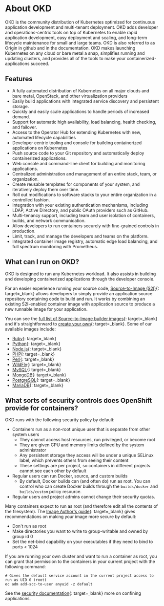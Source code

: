 # About OKD

OKD is the community distribution of Kubernetes optimized for continuous application development and multi-tenant deployment. OKD adds developer and operations-centric tools on top of Kubernetes to enable rapid application development, easy deployment and scaling, and long-term lifecycle maintenance for small and large teams. OKD is also referred to as Origin in github and in the documentation. OKD makes launching Kubernetes on any cloud or bare metal a snap, simplifies running and updating clusters, and provides all of the tools to make your containerized-applications succeed.

## Features

- A fully automated distribution of Kubernetes on all major clouds and bare metal, OpenStack, and other virtualization providers
- Easily build applications with integrated service discovery and persistent storage.
- Quickly and easily scale applications to handle periods of increased demand.
- Support for automatic high availability, load balancing, health checking, and failover.
- Access to the Operator Hub for extending Kubernetes with new, automated lifecycle capabilities
- Developer centric tooling and console for building containerized applications on Kubernetes
- Push source code to your Git repository and automatically deploy containerized applications.
- Web console and command-line client for building and monitoring applications.
- Centralized administration and management of an entire stack, team, or organization.
- Create reusable templates for components of your system, and iteratively deploy them over time.
- Roll out modifications to software stacks to your entire organization in a controlled fashion.
- Integration with your existing authentication mechanisms, including LDAP, Active Directory, and public OAuth providers such as GitHub.
- Multi-tenancy support, including team and user isolation of containers, builds, and network communication.
- Allow developers to run containers securely with fine-grained controls in production.
- Limit, track, and manage the developers and teams on the platform.
- Integrated container image registry, automatic edge load balancing, and full spectrum monitoring with Prometheus.

## What can I run on OKD?

OKD is designed to run any Kubernetes workload. It also assists in building and developing containerized applications through the developer console.

For an easier experience running your source code, [Source-to-Image (S2I)](https://github.com/openshift/source-to-image){: target=_blank} allows developers to simply provide an application source repository containing code to build and run.  It works by combining an existing S2I-enabled container image with application source to produce a new runnable image for your application.

You can see the [full list of Source-to-Image builder images](https://github.com/openshift/library/tree/master/official){: target=_blank} and it's straightforward to [create your own](https://blog.openshift.com/create-s2i-builder-image/){: target=_blank}.  Some of our available images include:

- [Ruby](https://github.com/sclorg/s2i-ruby-container){: target=_blank}
- [Python](https://github.com/sclorg/s2i-python-container){: target=_blank}
- [Node.js](https://github.com/sclorg/s2i-nodejs-container){: target=_blank}
- [PHP](https://github.com/sclorg/s2i-php-container){: target=_blank}
- [Perl](https://github.com/sclorg/s2i-perl-container){: target=_blank}
- [WildFly](https://github.com/openshift-s2i/s2i-wildfly){: target=_blank}
- [MySQL](https://github.com/sclorg/mysql-container){: target=_blank}
- [MongoDB](https://github.com/sclorg/mongodb-container){: target=_blank}
- [PostgreSQL](https://github.com/sclorg/postgresql-container){: target=_blank}
- [MariaDB](https://github.com/sclorg/mariadb-container){: target=_blank}

## What sorts of security controls does OpenShift provide for containers?

OKD runs with the following security policy by default:

- Containers run as a non-root unique user that is separate from other system users
    - They cannot access host resources, run privileged, or become root
    - They are given CPU and memory limits defined by the system administrator
    - Any persistent storage they access will be under a unique SELinux label, which prevents others from seeing their content
    - These settings are per project, so containers in different projects cannot see each other by default
- Regular users can run Docker, source, and custom builds
    - By default, Docker builds can (and often do) run as root. You can control who can create Docker builds through the `builds/docker` and `builds/custom` policy resource.
- Regular users and project admins cannot change their security quotas.

Many containers expect to run as root (and therefore edit all the contents of the filesystem). The [Image Author's guide](https://docs.okd.io/latest/openshift_images/create-images.html#images-create-guide-openshift_create-images){: target=_blank} gives recommendations on making your image more secure by default:

- Don't run as root
- Make directories you want to write to group-writable and owned by group id 0
- Set the net-bind capability on your executables if they need to bind to ports < 1024

If you are running your own cluster and want to run a container as root, you can grant that permission to the containers in your current project with the following command:

```shell
# Gives the default service account in the current project access to run as UID 0 (root)
oc adm add-scc-to-user anyuid -z default
```

See the [security documentation](https://docs.okd.io/latest/authentication/managing-security-context-constraints.html){: target=_blank} more on confining applications.
